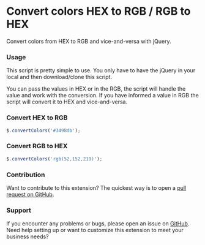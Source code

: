 # Convert colors HEX to RGB / RGB to HEX
Convert colors from HEX to RGB and vice-and-versa with jQuery.

### Usage
This script is pretty simple to use. 
You only have to have the jQuery in your local and then download/clone this script.

You can pass the values in HEX or in the RGB, the script will handle the value and work with the conversion.
If you have informed a value in RGB the script will convert it to HEX and vice-and-versa.

### Convert HEX to RGB

```javascript
$.convertColors('#3498db');
```

### Convert RGB to HEX
```javascript
$.convertColors('rgb(52,152,219)');
```

### Contribution

Want to contribute to this extension? The quickest way is to open a [pull request on GitHub](https://help.github.com/articles/using-pull-requests).


### Support

If you encounter any problems or bugs, please open an issue on [GitHub](https://github.com/williankeller/convert-colors-hex-rgb/issues).
Need help setting up or want to customize this extension to meet your business needs?
